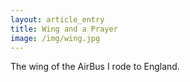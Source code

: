 ```yaml
---
layout: article_entry
title: Wing and a Prayer
image: /img/wing.jpg
---
```

The wing of the AirBus I rode to England.

